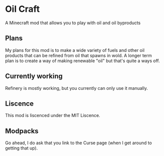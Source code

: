 # Oil Craft
A Minecraft mod that allows you to play with oil and oil byproducts

## Plans
My plans for this mod is to make a wide variety of fuels and other oil products that can be refined from oil that spawns in wold.
A longer term plan is to create a way of making renewable "oil" but that's quite a ways off.

## Currently working
Refinery is mostly working, but you currently can only use it manually.

## Liscence
This mod is liscenced under the MIT Liscence.

## Modpacks
Go ahead, I do ask that you link to the Curse page (when I get around to getting that up).
